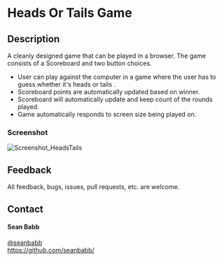 # Heads Or Tails Game  
## Description

A cleanly designed game that can be played in a browser. The game consists of a Scoreboard and two button choices.

* User can play against the computer in a game where the user has to guess whether it's heads or tails .
* Scoreboard points are automatically updated based on winner.
* Scoreboard will automatically update and keep count of the rounds played.
* Game automatically responds to screen size being played on.

### Screenshot
![Screenshot_HeadsTails](https://user-images.githubusercontent.com/76570656/103580604-83583380-4ea8-11eb-994e-bd4f3a586753.png)  

## Feedback
All feedback, bugs, issues, pull requests, etc. are welcome.  


## Contact
#### Sean Babb  
[@seanbabb](https://twitter.com/seanbabb "Sean Babb Twitter Profile")  
<https://github.com/seanbabb/>  
